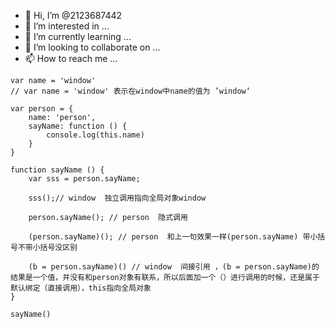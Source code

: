 - 👋 Hi, I’m @2123687442
- 👀 I’m interested in ...
- 🌱 I’m currently learning ...
- 💞️ I’m looking to collaborate on ...
- 📫 How to reach me ...

<!---
2123687442/2123687442 is a ✨ special ✨ repository because its `README.md` (this file) appears on your GitHub profile.
You can click the Preview link to take a look at your changes.
--->
<pre><code class="prism language-js"><span class="token keyword">var</span> name <span class="token operator">&#61;</span> <span class="token string">&#39;window&#39;</span>
<span class="token comment">// var name &#61; &#39;window&#39; 表示在window中name的值为 ’window‘</span>

<span class="token keyword">var</span> person <span class="token operator">&#61;</span> <span class="token punctuation">{<!-- --></span>
    <span class="token literal-property property">name</span><span class="token operator">:</span> <span class="token string">&#39;person&#39;</span><span class="token punctuation">,</span>
    <span class="token function-variable function">sayName</span><span class="token operator">:</span> <span class="token keyword">function</span> <span class="token punctuation">(</span><span class="token punctuation">)</span> <span class="token punctuation">{<!-- --></span>
        console<span class="token punctuation">.</span><span class="token function">log</span><span class="token punctuation">(</span><span class="token keyword">this</span><span class="token punctuation">.</span>name<span class="token punctuation">)</span>
    <span class="token punctuation">}</span>
<span class="token punctuation">}</span>

<span class="token keyword">function</span> <span class="token function">sayName</span> <span class="token punctuation">(</span><span class="token punctuation">)</span> <span class="token punctuation">{<!-- --></span>
    <span class="token keyword">var</span> sss <span class="token operator">&#61;</span> person<span class="token punctuation">.</span>sayName<span class="token punctuation">;</span>

    <span class="token function">sss</span><span class="token punctuation">(</span><span class="token punctuation">)</span><span class="token punctuation">;</span><span class="token comment">// window  独立调用指向全局对象window</span>

    person<span class="token punctuation">.</span><span class="token function">sayName</span><span class="token punctuation">(</span><span class="token punctuation">)</span><span class="token punctuation">;</span> <span class="token comment">// person  隐式调用</span>

    <span class="token punctuation">(</span>person<span class="token punctuation">.</span>sayName<span class="token punctuation">)</span><span class="token punctuation">(</span><span class="token punctuation">)</span><span class="token punctuation">;</span> <span class="token comment">// person  和上一句效果一样(person.sayName) 带小括号不带小括号没区别</span>

    <span class="token punctuation">(</span>b <span class="token operator">&#61;</span> person<span class="token punctuation">.</span>sayName<span class="token punctuation">)</span><span class="token punctuation">(</span><span class="token punctuation">)</span> <span class="token comment">// window  间接引用 &#xff0c;(b &#61; person.sayName)的结果是一个值&#xff0c;并没有和person对象有联系&#xff0c;所以后面加一个&#xff08;&#xff09;进行调用的时候&#xff0c;还是属于默认绑定&#xff08;直接调用&#xff09;&#xff0c;this指向全局对象</span>
<span class="token punctuation">}</span>

<span class="token function">sayName</span><span class="token punctuation">(</span><span class="token punctuation">)</span>
</code></pre> 
